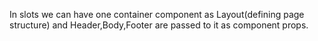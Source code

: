 In slots we can have one container component as Layout(defining page structure) and
Header,Body,Footer are passed to it as component props.
